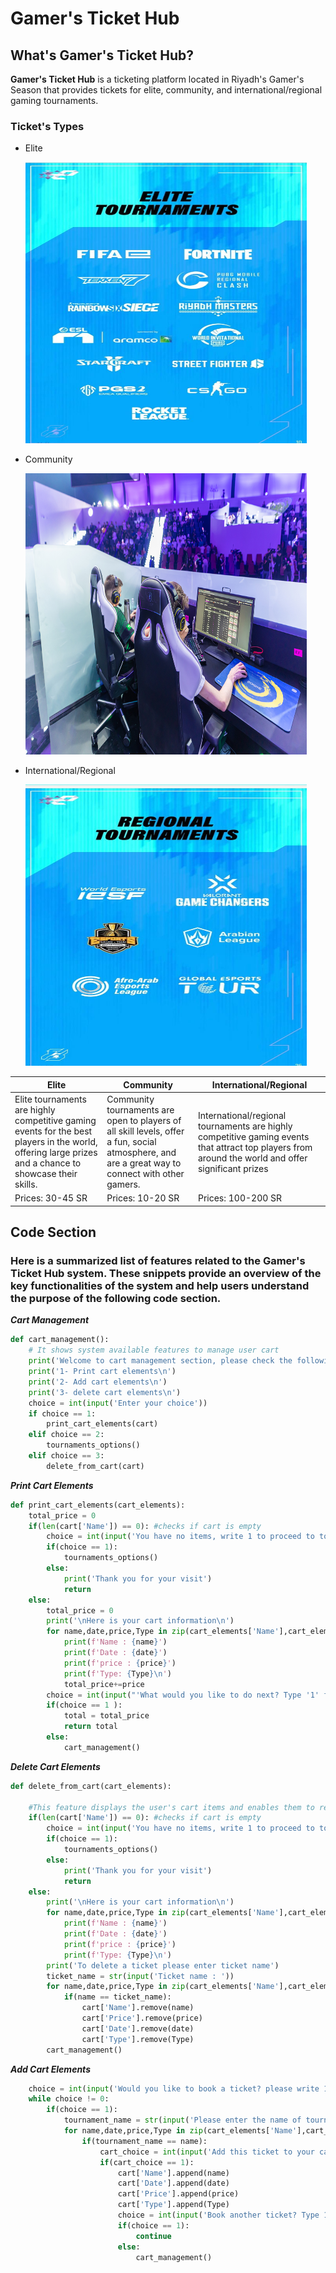 # Gamer's Ticket Hub
## What's Gamer's Ticket Hub?
**Gamer's Ticket Hub** is a ticketing platform located in Riyadh's Gamer's Season that provides tickets for elite, community, and international/regional gaming tournaments.

### Ticket's Types
- Elite

  <img src="Elite_Tournaments.jpeg" width=450 height=450>
- Community

  <img src="Community.jpg" width=450 height=450>
- International/Regional

  <img src="Regional_Tournaments.jpeg" width=450 height=450>



| Elite | Community | International/Regional |
| ----------- | ----------- | ----------- |
| Elite tournaments are highly competitive gaming events for the best players in the world, offering large prizes and a chance to showcase their skills.| Community tournaments are open to players of all skill levels, offer a fun, social atmosphere, and are a great way to connect with other gamers. | International/regional tournaments are highly competitive gaming events that attract top players from around the world and offer significant prizes |
| Prices: 30-45 SR | Prices: 10-20 SR | Prices: 100-200 SR |



## Code Section

### Here is a summarized list of features related to the Gamer's Ticket Hub system. These snippets provide an overview of the key functionalities of the system and help users understand the purpose of the following code section.

***Cart Management***
```python
def cart_management():
    # It shows system available features to manage user cart
    print('Welcome to cart management section, please check the following options \n')
    print('1- Print cart elements\n')
    print('2- Add cart elements\n')
    print('3- delete cart elements\n')
    choice = int(input('Enter your choice'))
    if choice == 1:
        print_cart_elements(cart)     
    elif choice == 2:
        tournaments_options()
    elif choice == 3:
        delete_from_cart(cart)

```
***Print Cart Elements***
```python
def print_cart_elements(cart_elements):
    total_price = 0
    if(len(cart['Name']) == 0): #checks if cart is empty 
        choice = int(input('You have no items, write 1 to proceed to tournaments section or 0 to exit code'))
        if(choice == 1):
            tournaments_options()
        else:
            print('Thank you for your visit')
            return
    else:
        total_price = 0
        print('\nHere is your cart information\n')
        for name,date,price,Type in zip(cart_elements['Name'],cart_elements['Date'],cart_elements['Price'],cart_elements['Type']):
            print(f'Name : {name}')
            print(f'Date : {date}')
            print(f'price : {price}')
            print(f'Type: {Type}\n')
            total_price+=price
        choice = int(input("'What would you like to do next? Type '1' for Payment or '2' for Main Menu:'"))
        if(choice == 1 ):
            total = total_price
            return total
        else:
            cart_management()
```
***Delete Cart Elements***
```python
def delete_from_cart(cart_elements):
    
    #This feature displays the user's cart items and enables them to remove a specific ticket by entering its name."
    if(len(cart['Name']) == 0): #checks if cart is empty 
        choice = int(input('You have no items, write 1 to proceed to tournaments section or 0 to exit code'))
        if(choice == 1):
            tournaments_options()
        else:
            print('Thank you for your visit')
            return
    else:
        print('\nHere is your cart information\n')
        for name,date,price,Type in zip(cart_elements['Name'],cart_elements['Date'],cart_elements['Price'],cart_elements['Type']):
            print(f'Name : {name}')
            print(f'Date : {date}')
            print(f'price : {price}')
            print(f'Type: {Type}\n')
        print('To delete a ticket please enter ticket name')
        ticket_name = str(input('Ticket name : '))
        for name,date,price,Type in zip(cart_elements['Name'],cart_elements['Date'],cart_elements['Price'],cart_elements['Type']):
            if(name == ticket_name):
                cart['Name'].remove(name)
                cart['Price'].remove(price)
                cart['Date'].remove(date)
                cart['Type'].remove(Type)
        cart_management()
```
***Add Cart Elements***
```python
    choice = int(input('Would you like to book a ticket? please write 1 to yes and 0 to no'))
    while choice != 0:
        if(choice == 1):
            tournament_name = str(input('Please enter the name of tournament'))
            for name,date,price,Type in zip(cart_elements['Name'],cart_elements['Date'],cart_elements['Price'],cart_elements['Type']):
                if(tournament_name == name):
                    cart_choice = int(input('Add this ticket to your cart? Type 1 for Yes, 0 for No'))
                    if(cart_choice == 1):
                        cart['Name'].append(name)
                        cart['Date'].append(date)
                        cart['Price'].append(price)
                        cart['Type'].append(Type)
                        choice = int(input('Book another ticket? Type 1 for Yes, 0 for No:'))
                        if(choice == 1):
                            continue
                        else:
                            cart_management()
```
